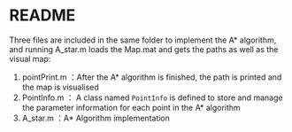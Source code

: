 # README

Three files are included in the same folder to implement the A* algorithm, and running A_star.m loads the Map.mat and gets the paths as well as the visual map:

1. pointPrint.m ：After the A* algorithm is finished, the path is printed and the map is visualised
2. PointInfo.m ： A class named `PointInfo` is defined to store and manage the parameter information for each point in the A* algorithm 
3. A_star.m ：A* Algorithm implementation

